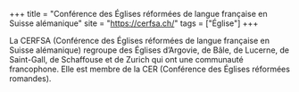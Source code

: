 +++
title = "Conférence des Églises réformées de langue française en Suisse alémanique"
site = "https://cerfsa.ch/"
tags = ["Église"]
+++

La CERFSA (Conférence des Églises réformées de langue française en Suisse alémanique) regroupe des Églises d’Argovie, de Bâle, de Lucerne, de Saint-Gall, de Schaffouse et de Zurich qui ont une communauté francophone. Elle est membre de la CER (Conférence des Églises réformées romandes).
